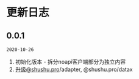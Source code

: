 # 更新日志

## 0.0.1 

`2020-10-26`

1. 初始化版本 - 拆分noapi客户端部分为独立内容
2. 升级@shushu.pro/adapter, @shushu.pro/datax